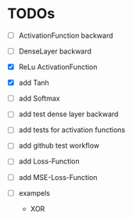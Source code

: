 # TODOs
- [ ] ActivationFunction backward
- [ ] DenseLayer backward

- [x] ReLu ActivationFunction
- [x] add Tanh
- [ ] add Softmax

- [ ] add test dense layer backward
- [ ] add tests for activation functions
- [ ] add github test workflow

- [ ] add Loss-Function
- [ ] add MSE-Loss-Function

- [ ] exampels
	- XOR
